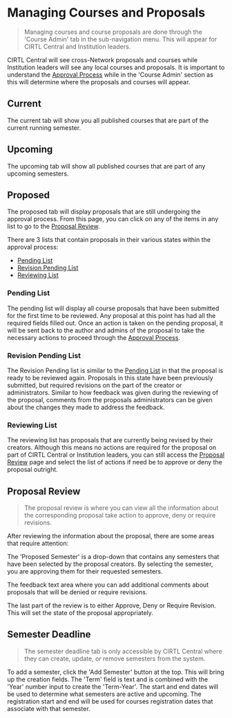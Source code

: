 # Managing Courses and Proposals
> Managing courses and course proposals are done through the 'Course Admin' tab in the sub-navigation menu. This will appear for CIRTL Central and Institution leaders. 

CIRTL Central will see cross-Network proposals and courses while Institution leaders will see any local courses and proposals. It is important to understand the [Approval Process](creating_courses.html#approval-process) while in the 'Course Admin' section as this will determine where the proposals and courses will appear.


## Current
The current tab will show you all published courses that are part of the current running semester.

## Upcoming
The upcoming tab will show all published courses that are part of any upcoming semesters.

## Proposed
The proposed tab will display proposals that are still undergoing the approval process. From this page, you can click on any of the items in any list to go to the [Proposal Review](#proposal-review).

There are 3 lists that contain proposals in their various states within the approval process:

- [Pending List](#pending-list)
- [Revision Pending List](#revision-pending-list)
- [Reviewing List](#reviewing-list)

### Pending List
The pending list will display all course proposals that have been submitted for the first time to be reviewed. Any proposal at this point has had all the required fields filled out. Once an action is taken on the pending proposal, it will be sent back to the author and admins of the proposal to take the necessary actions to proceed through the [Approval Process](creating_courses.html#approval-process).

### Revision Pending List
The Revision Pending list is similar to the [Pending List](#pending-list) in that the proposal is ready to be reviewed again. Proposals in this state have been previously submitted, but required revisions on the part of the creator or administrators. Similar to how feedback was given during the reviewing of the proposal, comments from the proposals administrators can be given about the changes they made to address the feedback.

### Reviewing List
The reviewing list has proposals that are currently being revised by their creators. Although this means no actions are required for the proposal on part of CIRTL Central or Institution leaders, you can still access the [Proposal Review](#proposal-review) page and select the list of actions if need be to approve or deny the proposal outright.

## Proposal Review
> The proposal review is where you can view all the information about the corresponding proposal take action to approve, deny or require revisions.

After reviewing the information about the proposal, there are some areas that require attention: 

The 'Proposed Semester' is a drop-down that contains any semesters that have been selected by the proposal creators. By selecting the semester, you are approving them for their requested semesters.

The feedback text area where you can add additional comments about proposals that will be denied or require revisions.

The last part of the review is to either Approve, Deny or Require Revision. This will set the state of the proposal appropriately.

## Semester Deadline
> The semester deadline tab is only accessible by CIRTL Central where they can create, update, or remove semesters from the system.

To add a semester, click the 'Add Semester' button at the top. This will bring up the creation fields. The 'Term' field is text and is combined with the 'Year' number input to create the 'Term-Year'. The start and end dates will be used to determine what semesters are active and upcoming. The registration start and end will be used for courses registration dates that associate with that semester.